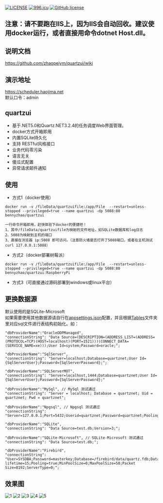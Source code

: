 [![LICENSE](https://img.shields.io/badge/license-Anti%20996-blue.svg)](https://github.com/996icu/996.ICU/blob/master/LICENSE)
[![996.icu](https://img.shields.io/badge/link-996.icu-red.svg)](https://996.icu)
[![GitHub license](https://img.shields.io/github/license/alienwow/SnowLeopard.svg)](https://github.com/zhaopeiym/quartzui/blob/master/LICENSE)

## 注意：请不要跑在IIS上，因为IIS会自动回收。建议使用docker运行，或者直接用命令dotnet Host.dll。

## 说明文档 
https://github.com/zhaopeiym/quartzui/wiki  

## 演示地址
https://scheduler.haojima.net  
默认口令：admin  

## quartzui
- 基于.NET5.0和Quartz.NET3.2.4的任务调度Web界面管理。
- docker方式开箱即用
- 内置SQLite持久化
- 支持 RESTful风格接口
- 业务代码零污染
- 语言无关
- 傻瓜式配置
- 异常请求邮件通知

## 使用
- 方式1（docker使用）
```
docker run -v /fileData/quartzuifile:/app/File  --restart=unless-stopped --privileged=true --name quartzui -dp 5088:80 bennyzhao/quartzui

一行命令开箱即用，赶快体验下docker的便捷吧！
1、其中/fileData/quartzuifile为映射的文件地址，如SQLite数据库和log日志
2、5088为映射到主机的端口
3、直接在浏览器 ip:5088 即可访问。（注意防火墙是否打开了5088端口，或者在主机测试 curl 127.0.0.1:5088）
```
- 方式2（docker部署树莓派）
```
docker run -v /fileData/quartzuifile:/app/File  --restart=unless-stopped --privileged=true --name quartzui -dp 5088:80 bennyzhao/quartzui:RaspberryPi
```
- 方式3（可直接通过源码部署到windows或linux平台） 

## 更换数据源  
默认使用的是SQLite-Microsoft  
如果需要使用其他数据源请自行在[appsettings.json](https://github.com/zhaopeiym/quartzui/blob/dev/QuartzNetAPI/Host/appsettings.json)配置，并且根据[Tables](https://github.com/zhaopeiym/quartzui/tree/dev/QuartzNetAPI/Host/Tables)文件夹里对应sql文件进行表结构初始化。如：  
```
"dbProviderName":"OracleODPManaged",
"connectionString": "Data Source=(DESCRIPTION=(ADDRESS_LIST=(ADDRESS=(PROTOCOL=TCP)(HOST=localhost)(PORT=1521)))(CONNECT_DATA=(SERVICE_NAME=xe)));User Id=system;Password=oracle;";

"dbProviderName":"SqlServer",
"connectionString": "Server=localhost;Database=quartznet;User Id={SqlServerUser};Password={SqlServerPassword};";

"dbProviderName":"SQLServerMOT",
"connectionString": "Server=localhost,1444;Database=quartznet;User Id={SqlServerUser};Password={SqlServerPassword};"

"dbProviderName":"MySql", // MySql 测试通过
"connectionString": "Server = localhost; Database = quartznet; Uid = quartznet; Pwd = quartznet";

"dbProviderName":"Npgsql", // Npgsql 测试通过
"connectionString": "Server=127.0.0.1;Port=5432;Userid=quartznet;Password=quartznet;Pooling=true;MinPoolSize=1;MaxPoolSize=20;Timeout=15;SslMode=Disable;Database=quartznet";

"dbProviderName":"SQLite",
"connectionString": "Data Source=test.db;Version=3;";

"dbProviderName":"SQLite-Microsoft", // SQLite-Microsoft 测试通过
"connectionString": "Data Source=test.db;";

"dbProviderName":"Firebird",
"connectionString": "User=SYSDBA;Password=masterkey;Database=/firebird/data/quartz.fdb;DataSource=localhost;Port=3050;Dialect=3;Charset=NONE;Role=;Connection lifetime=15;Pooling=true;MinPoolSize=0;MaxPoolSize=50;Packet Size=8192;ServerType=0;";
```

## 效果图
![1](https://user-images.githubusercontent.com/5820324/105847993-574c5000-6019-11eb-8779-802fdd172a96.png)
![2](https://user-images.githubusercontent.com/5820324/56856559-1c267400-6990-11e9-8433-4705e0c4a984.png)
![3](https://user-images.githubusercontent.com/5820324/56856560-1cbf0a80-6990-11e9-835c-268efac70d50.png)
![4](https://user-images.githubusercontent.com/5820324/56856561-1cbf0a80-6990-11e9-8af6-a93ad0e09740.png)
![5](https://user-images.githubusercontent.com/5820324/56856562-1d57a100-6990-11e9-8433-5d6e1d78880a.png)





